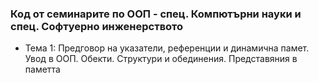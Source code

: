 ### Код от семинарите по ООП - спец. Компютърни науки и спец. Софтуерно инженерството

- Тема 1: Предговор на указатели, референции и динамична памет. Увод в ООП. Обекти. Структури и обединения. Представяния в паметта
